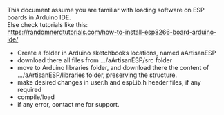 This document assume you are familiar with loading software on ESP boards in Arduino IDE.\
Else check tutorials like this:\
https://randomnerdtutorials.com/how-to-install-esp8266-board-arduino-ide/

- Create a folder in Arduino sketchbooks locations, named aArtisanESP
- download there all files from .../aArtisanESP/src folder
- move to Arduino libraries folder, and download there the content of .../aArtisanESP/libraries folder, preserving the structure.
- make desired changes in user.h and espLib.h header files, if any required
- compile/load
- if any error, contact me for support.

